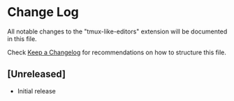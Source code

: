 # Change Log

All notable changes to the "tmux-like-editors" extension will be documented in this file.

Check [Keep a Changelog](http://keepachangelog.com/) for recommendations on how to structure this file.

## [Unreleased]

- Initial release